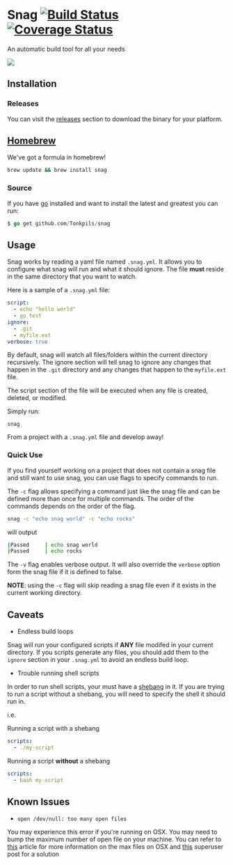 # Snag [![Build Status](https://travis-ci.org/Tonkpils/snag.svg?branch=wip)](https://travis-ci.org/Tonkpils/snag) [![Coverage Status](https://coveralls.io/repos/Tonkpils/snag/badge.svg?branch=coverage&service=github)](https://coveralls.io/github/Tonkpils/snag?branch=coverage)

An automatic build tool for all your needs

![](http://i.imgur.com/epcicvr.gif)

## Installation

### Releases

You can visit the [releases](https://github.com/Tonkpils/snag/releases) section to
download the binary for your platform.

## [Homebrew](http://brew.sh/)

We've got a formula in homebrew!

```bash
brew update && brew install snag
```

### Source

If you have [go](http://golang.org/) installed and want to install
the latest and greatest you can run:

```go
$ go get github.com/Tonkpils/snag
```

## Usage

Snag works by reading a yaml file named `.snag.yml`. It allows you to configure what snag will
run and what it should ignore. The file **must** reside in the same
directory that you want to watch.

Here is a sample of a `.snag.yml` file:

```yml
script:
  - echo "hello world"
  - go test
ignore:
  - .git
  - myfile.ext
verbose: true
```

By default, snag will watch all files/folders within the current directory recursively.
The ignore section will tell snag to ignore any changes that happen
in the `.git` directory and any changes that happen to the `myfile.ext` file.

The script section of the file will be executed when any file is created, deleted, or modified.

Simply run:

```
snag
```

From a project with a `.snag.yml` file and develop away!

### Quick Use

If you find yourself working on a project that does not contain a snag file and
still want to use snag, you can use flags to specify commands to run.

The `-c` flag allows specifying a command just like the snag file and can
be defined more than once for multiple commands. The order of the commands
depends on the order of the flag.

```sh
snag -c "echo snag world" -c "echo rocks"
```

will output

```sh
|Passed     | echo snag world
|Passed     | echo rocks
```

The `-v` flag enables verbose output. It will also override the `verbose`
option form the snag file if it is defined to false.

**NOTE**: using the `-c` flag will skip reading a snag file even if it
exists in the current working directory.

## Caveats

* Endless build loops

Snag will run your configured scripts if **ANY** file modifed in your current directory.
If you scripts generate any files, you should add them to the `ignore` section in your
`.snag.yml` to avoid an endless build loop.

* Trouble running shell scripts

In order to run shell scripts, your must have a [shebang](https://en.wikipedia.org/wiki/Shebang_(Unix)) in it. If you are trying to run a script without a
shebang, you will need to specify the shell it should run in.

i.e.

Running a script with a shebang

```yaml
scripts:
  - ./my-script
```

Running a script **without** a shebang

```yaml
scripts:
  - bash my-script
```

## Known Issues

* `open /dev/null: too many open files`

You may experience this error if you're running on OSX. You may need to bump
the maximum number of open file on your machine. You can refer to [this](http://krypted.com/mac-os-x/maximum-files-in-mac-os-x/)
article for more information on the max files on OSX and [this](http://superuser.com/questions/433746/is-there-a-fix-for-the-too-many-open-files-in-system-error-on-os-x-10-7-1) superuser post for a solution
